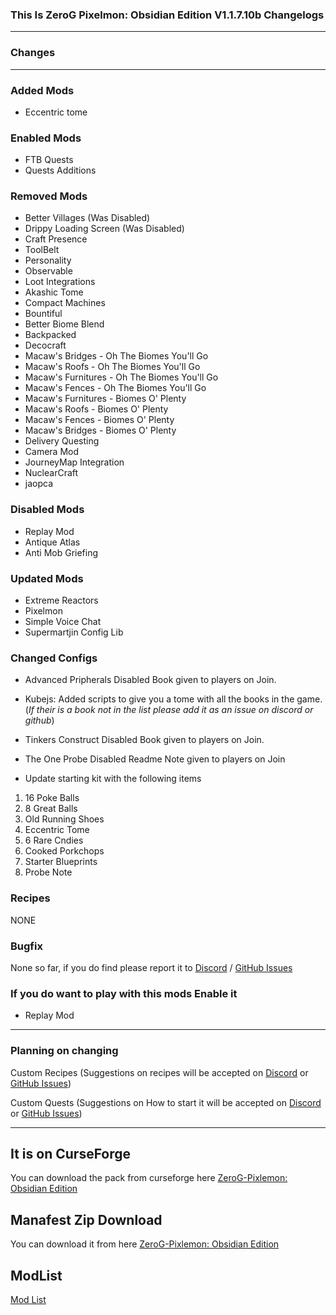 ### This Is ZeroG Pixelmon: Obsidian Edition V1.1.7.10b Changelogs

----

### Changes

----

### Added Mods
- Eccentric tome

### Enabled Mods
- FTB Quests
- Quests Additions

### Removed Mods
- Better Villages (Was Disabled)
- Drippy Loading Screen (Was Disabled)
- Craft Presence
- ToolBelt
- Personality
- Observable
- Loot Integrations
- Akashic Tome
- Compact Machines
- Bountiful
- Better Biome Blend
- Backpacked
- Decocraft
- Macaw's Bridges - Oh The Biomes You'll Go
- Macaw's Roofs - Oh The Biomes You'll Go
- Macaw's Furnitures - Oh The Biomes You'll Go
- Macaw's Fences - Oh The Biomes You'll Go
- Macaw's Furnitures - Biomes O' Plenty
- Macaw's Roofs - Biomes O' Plenty
- Macaw's Fences - Biomes O' Plenty
- Macaw's Bridges - Biomes O' Plenty
- Delivery Questing
- Camera Mod
- JourneyMap Integration
- NuclearCraft
- jaopca

### Disabled Mods
- Replay Mod
- Antique Atlas
- Anti Mob Griefing

### Updated Mods
- Extreme Reactors
- Pixelmon
- Simple Voice Chat
- Supermartjin Config Lib

### Changed Configs
- Advanced Pripherals Disabled Book given to players on Join.

- Kubejs: Added scripts to give you a tome with all the books in the game. (*If their is a book not in the list please add it as an issue on discord or github*)

- Tinkers Construct Disabled Book given to players on Join.

- The One Probe Disabled Readme Note given to players on Join

- Update starting kit with the following items
1. 16 Poke Balls
2. 8 Great Balls
3. Old Running Shoes
4. Eccentric Tome
5. 6 Rare Cndies
6. Cooked Porkchops
7. Starter Blueprints
8. Probe Note

### Recipes
NONE

### Bugfix
None so far, if you do find please report it to [Discord](https://discord.gg/aaXAX9z) / [GitHub Issues](https://github.com/ZeroG-Network/ZeroG-Pixelmon-Obsidian-Edition/issues)

### If you do want to play with this mods Enable it
- Replay Mod
 

---

### Planning on changing

Custom Recipes (Suggestions on recipes will be accepted on [Discord](https://discord.gg/aaXAX9z) or [GitHub Issues](https://github.com/ZeroG-Network/ZeroG-Pixelmon-Obsidian-Edition/issues))

Custom Quests (Suggestions on How to start it will be accepted on [Discord](https://discord.gg/aaXAX9z) or [GitHub Issues](https://github.com/ZeroG-Network/ZeroG-Pixelmon-Obsidian-Edition/issues))

_________________

## It is on CurseForge
You can download the pack from curseforge here [ZeroG-Pixlemon: Obsidian Edition](https://www.curseforge.com/minecraft/modpacks/zerog-pixlemon-obsidian-edition)


## Manafest Zip Download
You can download it from here [ZeroG-Pixlemon: Obsidian Edition](https://1drv.ms/f/s!Ah9Z8o5_Q1YQuYteFyVnV0k4UXVt9w?e=JzIrCh)


## ModList
[Mod List](https://github.com/ZeroG-Network/ZeroG-Pixelmon-Obsidian-Edition/blob/1.16.5/Changelogs/Changelogs-Modlist/v1.1.7.11b-Changelog-Modlist.md)